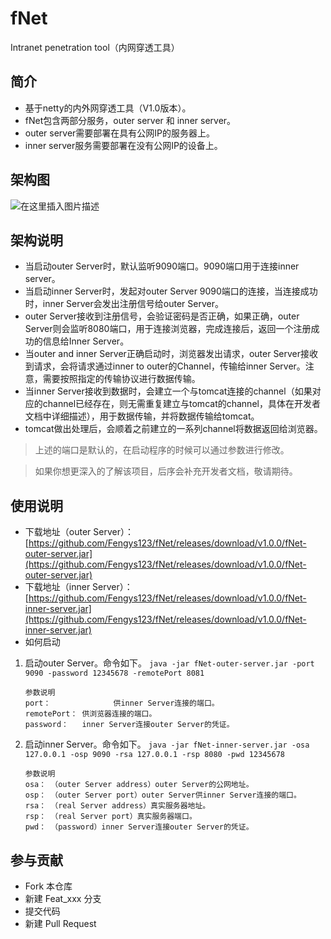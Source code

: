# fNet
Intranet penetration tool（内网穿透工具）

## 简介
- 基于netty的内外网穿透工具（V1.0版本）。
- fNet包含两部分服务，outer server 和 inner server。
- outer server需要部署在具有公网IP的服务器上。
- inner server服务需要部署在没有公网IP的设备上。

## 架构图
![在这里插入图片描述](https://img-blog.csdnimg.cn/20200718135231301.png?x-oss-process=image/watermark,type_ZmFuZ3poZW5naGVpdGk,shadow_10,text_aHR0cHM6Ly9ibG9nLmNzZG4ubmV0L3FxXzM4MjU1Nzcy,size_16,color_FFFFFF,t_70)

## 架构说明
- 当启动outer Server时，默认监听9090端口。9090端口用于连接inner server。
- 当启动inner Server时，发起对outer Server 9090端口的连接，当连接成功时，inner Server会发出注册信号给outer Server。
- outer Server接收到注册信号，会验证密码是否正确，如果正确，outer Server则会监听8080端口，用于连接浏览器，完成连接后，返回一个注册成功的信息给Inner Server。
- 当outer and inner Server正确启动时，浏览器发出请求，outer Server接收到请求，会将请求通过inner to outer的Channel，传输给inner Server。注意，需要按照指定的传输协议进行数据传输。
- 当inner Server接收到数据时，会建立一个与tomcat连接的channel（如果对应的channel已经存在，则无需重复建立与tomcat的channel，具体在开发者文档中详细描述），用于数据传输，并将数据传输给tomcat。
- tomcat做出处理后，会顺着之前建立的一系列channel将数据返回给浏览器。
>上述的端口是默认的，在启动程序的时候可以通过参数进行修改。

> 如果你想更深入的了解该项目，后序会补充开发者文档，敬请期待。

 
## 使用说明
- 下载地址（outer Server）：[https://github.com/Fengys123/fNet/releases/download/v1.0.0/fNet-outer-server.jar](https://github.com/Fengys123/fNet/releases/download/v1.0.0/fNet-outer-server.jar)
- 下载地址（inner Server）：[https://github.com/Fengys123/fNet/releases/download/v1.0.0/fNet-inner-server.jar](https://github.com/Fengys123/fNet/releases/download/v1.0.0/fNet-inner-server.jar)
- 如何启动
 1. 启动outer Server。命令如下。
		`java -jar fNet-outer-server.jar -port 9090 -password 12345678 -remotePort 8081`
		
		参数说明
		port：              供inner Server连接的端口。
		remotePort： 供浏览器连接的端口。
		password：   inner Server连接outer Server的凭证。
 3.  启动inner Server。命令如下。
        `java -jar fNet-inner-server.jar -osa 127.0.0.1 -osp 9090 -rsa 127.0.0.1 -rsp 8080 -pwd 12345678`
        
         参数说明
         osa： （outer Server address）outer Server的公网地址。
         osp： （outer Server port）outer Server供inner Server连接的端口。
         rsa： （real Server address）真实服务器地址。
         rsp： （real Server port）真实服务器端口。
         pwd： （password）inner Server连接outer Server的凭证。
## 参与贡献
 - Fork 本仓库
 - 新建 Feat_xxx 分支
 - 提交代码
 - 新建 Pull Request
